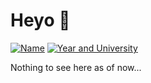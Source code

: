 # Heyo 🎈
[![Name](https://img.shields.io/badge/Chris_Wong-blue)](http://www.linkedin.com/in/real-cwong)
[![Year and University](https://img.shields.io/badge/2nd_Year-UNSW-yellow)](http://www.linkedin.com/in/real-cwong)

Nothing to see here as of now...
